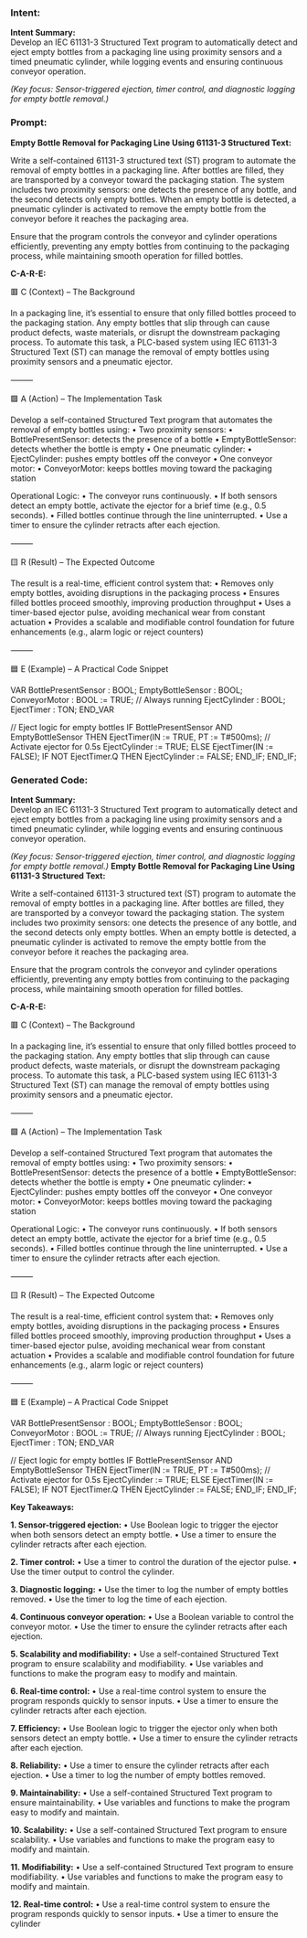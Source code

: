 ### Intent:
**Intent Summary:**  
Develop an IEC 61131-3 Structured Text program to automatically detect and eject empty bottles from a packaging line using proximity sensors and a timed pneumatic cylinder, while logging events and ensuring continuous conveyor operation.  

*(Key focus: Sensor-triggered ejection, timer control, and diagnostic logging for empty bottle removal.)*

### Prompt:
**Empty Bottle Removal for Packaging Line Using 61131-3 Structured Text:**

Write a self-contained 61131-3 structured text (ST) program to automate the removal of empty bottles in a packaging line. After bottles are filled, they are transported by a conveyor toward the packaging station. The system includes two proximity sensors: one detects the presence of any bottle, and the second detects only empty bottles. When an empty bottle is detected, a pneumatic cylinder is activated to remove the empty bottle from the conveyor before it reaches the packaging area.

Ensure that the program controls the conveyor and cylinder operations efficiently, preventing any empty bottles from continuing to the packaging process, while maintaining smooth operation for filled bottles.

**C-A-R-E:**

🟥 C (Context) – The Background

In a packaging line, it’s essential to ensure that only filled bottles proceed to the packaging station. Any empty bottles that slip through can cause product defects, waste materials, or disrupt the downstream packaging process. To automate this task, a PLC-based system using IEC 61131-3 Structured Text (ST) can manage the removal of empty bottles using proximity sensors and a pneumatic ejector.

⸻

🟩 A (Action) – The Implementation Task

Develop a self-contained Structured Text program that automates the removal of empty bottles using:
	•	Two proximity sensors:
	•	BottlePresentSensor: detects the presence of a bottle
	•	EmptyBottleSensor: detects whether the bottle is empty
	•	One pneumatic cylinder:
	•	EjectCylinder: pushes empty bottles off the conveyor
	•	One conveyor motor:
	•	ConveyorMotor: keeps bottles moving toward the packaging station

Operational Logic:
	•	The conveyor runs continuously.
	•	If both sensors detect an empty bottle, activate the ejector for a brief time (e.g., 0.5 seconds).
	•	Filled bottles continue through the line uninterrupted.
	•	Use a timer to ensure the cylinder retracts after each ejection.

⸻

🟨 R (Result) – The Expected Outcome

The result is a real-time, efficient control system that:
	•	Removes only empty bottles, avoiding disruptions in the packaging process
	•	Ensures filled bottles proceed smoothly, improving production throughput
	•	Uses a timer-based ejector pulse, avoiding mechanical wear from constant actuation
	•	Provides a scalable and modifiable control foundation for future enhancements (e.g., alarm logic or reject counters)

⸻

🟦 E (Example) – A Practical Code Snippet

VAR
    BottlePresentSensor : BOOL;
    EmptyBottleSensor : BOOL;
    ConveyorMotor : BOOL := TRUE; // Always running
    EjectCylinder : BOOL;
    EjectTimer : TON;
END_VAR

// Eject logic for empty bottles
IF BottlePresentSensor AND EmptyBottleSensor THEN
    EjectTimer(IN := TRUE, PT := T#500ms); // Activate ejector for 0.5s
    EjectCylinder := TRUE;
ELSE
    EjectTimer(IN := FALSE);
    IF NOT EjectTimer.Q THEN
        EjectCylinder := FALSE;
    END_IF;
END_IF;

### Generated Code:
**Intent Summary:**  
Develop an IEC 61131-3 Structured Text program to automatically detect and eject empty bottles from a packaging line using proximity sensors and a timed pneumatic cylinder, while logging events and ensuring continuous conveyor operation.  

*(Key focus: Sensor-triggered ejection, timer control, and diagnostic logging for empty bottle removal.)*
**Empty Bottle Removal for Packaging Line Using 61131-3 Structured Text:**

Write a self-contained 61131-3 structured text (ST) program to automate the removal of empty bottles in a packaging line. After bottles are filled, they are transported by a conveyor toward the packaging station. The system includes two proximity sensors: one detects the presence of any bottle, and the second detects only empty bottles. When an empty bottle is detected, a pneumatic cylinder is activated to remove the empty bottle from the conveyor before it reaches the packaging area.

Ensure that the program controls the conveyor and cylinder operations efficiently, preventing any empty bottles from continuing to the packaging process, while maintaining smooth operation for filled bottles.

**C-A-R-E:**

🟥 C (Context) – The Background

In a packaging line, it’s essential to ensure that only filled bottles proceed to the packaging station. Any empty bottles that slip through can cause product defects, waste materials, or disrupt the downstream packaging process. To automate this task, a PLC-based system using IEC 61131-3 Structured Text (ST) can manage the removal of empty bottles using proximity sensors and a pneumatic ejector.

⸻

🟩 A (Action) – The Implementation Task

Develop a self-contained Structured Text program that automates the removal of empty bottles using:
	•	Two proximity sensors:
	•	BottlePresentSensor: detects the presence of a bottle
	•	EmptyBottleSensor: detects whether the bottle is empty
	•	One pneumatic cylinder:
	•	EjectCylinder: pushes empty bottles off the conveyor
	•	One conveyor motor:
	•	ConveyorMotor: keeps bottles moving toward the packaging station

Operational Logic:
	•	The conveyor runs continuously.
	•	If both sensors detect an empty bottle, activate the ejector for a brief time (e.g., 0.5 seconds).
	•	Filled bottles continue through the line uninterrupted.
	•	Use a timer to ensure the cylinder retracts after each ejection.

⸻

🟨 R (Result) – The Expected Outcome

The result is a real-time, efficient control system that:
	•	Removes only empty bottles, avoiding disruptions in the packaging process
	•	Ensures filled bottles proceed smoothly, improving production throughput
	•	Uses a timer-based ejector pulse, avoiding mechanical wear from constant actuation
	•	Provides a scalable and modifiable control foundation for future enhancements (e.g., alarm logic or reject counters)

⸻

🟦 E (Example) – A Practical Code Snippet

VAR
    BottlePresentSensor : BOOL;
    EmptyBottleSensor : BOOL;
    ConveyorMotor : BOOL := TRUE; // Always running
    EjectCylinder : BOOL;
    EjectTimer : TON;
END_VAR

// Eject logic for empty bottles
IF BottlePresentSensor AND EmptyBottleSensor THEN
    EjectTimer(IN := TRUE, PT := T#500ms); // Activate ejector for 0.5s
    EjectCylinder := TRUE;
ELSE
    EjectTimer(IN := FALSE);
    IF NOT EjectTimer.Q THEN
        EjectCylinder := FALSE;
    END_IF;
END_IF;

**Key Takeaways:**

**1. Sensor-triggered ejection:**
	•	Use Boolean logic to trigger the ejector when both sensors detect an empty bottle.
	•	Use a timer to ensure the cylinder retracts after each ejection.

**2. Timer control:**
	•	Use a timer to control the duration of the ejector pulse.
	•	Use the timer output to control the cylinder.

**3. Diagnostic logging:**
	•	Use the timer to log the number of empty bottles removed.
	•	Use the timer to log the time of each ejection.

**4. Continuous conveyor operation:**
	•	Use a Boolean variable to control the conveyor motor.
	•	Use the timer to ensure the cylinder retracts after each ejection.

**5. Scalability and modifiability:**
	•	Use a self-contained Structured Text program to ensure scalability and modifiability.
	•	Use variables and functions to make the program easy to modify and maintain.

**6. Real-time control:**
	•	Use a real-time control system to ensure the program responds quickly to sensor inputs.
	•	Use a timer to ensure the cylinder retracts after each ejection.

**7. Efficiency:**
	•	Use Boolean logic to trigger the ejector only when both sensors detect an empty bottle.
	•	Use a timer to ensure the cylinder retracts after each ejection.

**8. Reliability:**
	•	Use a timer to ensure the cylinder retracts after each ejection.
	•	Use a timer to log the number of empty bottles removed.

**9. Maintainability:**
	•	Use a self-contained Structured Text program to ensure maintainability.
	•	Use variables and functions to make the program easy to modify and maintain.

**10. Scalability:**
	•	Use a self-contained Structured Text program to ensure scalability.
	•	Use variables and functions to make the program easy to modify and maintain.

**11. Modifiability:**
	•	Use a self-contained Structured Text program to ensure modifiability.
	•	Use variables and functions to make the program easy to modify and maintain.

**12. Real-time control:**
	•	Use a real-time control system to ensure the program responds quickly to sensor inputs.
	•	Use a timer to ensure the cylinder
